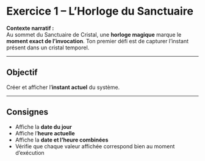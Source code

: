 # Exercice 1 – L’Horloge du Sanctuaire

**Contexte narratif :**  
Au sommet du Sanctuaire de Cristal, une **horloge magique** marque le **moment exact de l’invocation**. Ton premier défi est de capturer l’instant présent dans un cristal temporel.

---

## Objectif

Créer et afficher l’**instant actuel** du système.

---

## Consignes

- Affiche la **date du jour**
- Affiche l’**heure actuelle**
- Affiche la **date et l’heure combinées**
- Vérifie que chaque valeur affichée correspond bien au moment d’exécution

